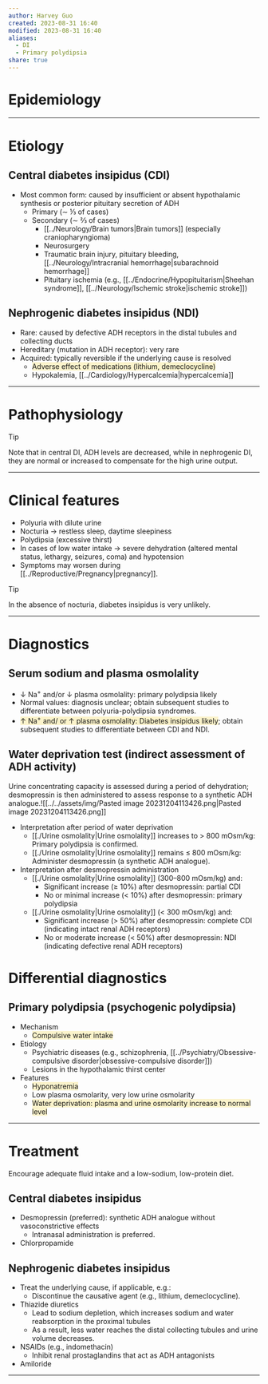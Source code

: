 ```yaml
---
author: Harvey Guo
created: 2023-08-31 16:40
modified: 2023-08-31 16:40
aliases:
  - DI
  - Primary polydipsia
share: true
---
```

# Epidemiology


---
# Etiology
## Central diabetes insipidus (CDI)
- Most common form: caused by insufficient or absent hypothalamic synthesis or posterior pituitary secretion of ADH
	- Primary (∼ ⅓ of cases)
	- Secondary (∼ ⅔ of cases)
		- [[../Neurology/Brain tumors|Brain tumors]] (especially craniopharyngioma)
		- Neurosurgery
		- Traumatic brain injury, pituitary bleeding, [[../Neurology/Intracranial hemorrhage|subarachnoid hemorrhage]]
		- Pituitary ischemia (e.g., [[../Endocrine/Hypopituitarism|Sheehan syndrome]], [[../Neurology/Ischemic stroke|ischemic stroke]])
## Nephrogenic diabetes insipidus (NDI)
- Rare: caused by defective ADH receptors in the distal tubules and collecting ducts
- Hereditary (mutation in ADH receptor): very rare
- Acquired: typically reversible if the underlying cause is resolved
	- <span style="background:rgba(240, 200, 0, 0.2)">Adverse effect of medications (lithium, demeclocycline) </span>
	- Hypokalemia, [[../Cardiology/Hypercalcemia|hypercalcemia]]

---
# Pathophysiology
>[!tip] 
>Note that in central DI, ADH levels are decreased, while in nephrogenic DI, they are normal or increased to compensate for the high urine output.

---
# Clinical features
- Polyuria with dilute urine 
- Nocturia → restless sleep, daytime sleepiness
- Polydipsia (excessive thirst)
- In cases of low water intake  → severe dehydration (altered mental status, lethargy, seizures, coma) and hypotension
- Symptoms may worsen during [[../Reproductive/Pregnancy|pregnancy]].
>[!tip] 
>In the absence of nocturia, diabetes insipidus is very unlikely.

---
# Diagnostics
## Serum sodium and plasma osmolality
- ↓ Na<sup>+</sup> and/or ↓ plasma osmolality: primary polydipsia likely 
- Normal values: diagnosis unclear; obtain subsequent studies to differentiate between polyuria-polydipsia syndromes.
- <span style="background:rgba(240, 200, 0, 0.2)">↑ Na<sup>+</sup> and/ or ↑ plasma osmolality: Diabetes insipidus likely</span>; obtain subsequent studies to differentiate between CDI and NDI.
## Water deprivation test (indirect assessment of ADH activity)
Urine concentrating capacity is assessed during a period of dehydration; desmopressin is then administered to assess response to a synthetic ADH analogue.![[../../assets/img/Pasted image 20231204113426.png|Pasted image 20231204113426.png]]
- Interpretation after period of water deprivation
	- [[./Urine osmolality|Urine osmolality]] increases to > 800 mOsm/kg: Primary polydipsia is confirmed.
	- [[./Urine osmolality|Urine osmolality]] remains ≤ 800 mOsm/kg: Administer desmopressin (a synthetic ADH analogue). 
- Interpretation after desmopressin administration
	- [[./Urine osmolality|Urine osmolality]] (300–800 mOsm/kg) and:
		- Significant increase (≥ 10%) after desmopressin: partial CDI
		- No or minimal increase (< 10%) after desmopressin: primary polydipsia
	- [[./Urine osmolality|Urine osmolality]] (< 300 mOsm/kg) and:
		- Significant increase (> 50%) after desmopressin: complete CDI (indicating intact renal ADH receptors)
		- No or moderate increase (< 50%) after desmopressin: NDI (indicating defective renal ADH receptors)
# Differential diagnostics
## Primary polydipsia (psychogenic polydipsia)
- Mechanism
	- <span style="background:rgba(240, 200, 0, 0.2)">Compulsive water intake</span>
- Etiology
	- Psychiatric diseases (e.g., schizophrenia, [[../Psychiatry/Obsessive-compulsive disorder|obsessive-compulsive disorder]])
	- Lesions in the hypothalamic thirst center
- Features
	- <span style="background:rgba(240, 200, 0, 0.2)">Hyponatremia</span>
	- Low plasma osmolarity, very low urine osmolarity
	- <span style="background:rgba(240, 200, 0, 0.2)">Water deprivation: plasma and urine osmolarity increase to normal level</span>

---
# Treatment
Encourage adequate fluid intake and a low-sodium, low-protein diet.
## Central diabetes insipidus
- Desmopressin (preferred): synthetic ADH analogue without vasoconstrictive effects 
	- Intranasal administration is preferred.
 - Chlorpropamide
## Nephrogenic diabetes insipidus
- Treat the underlying cause, if applicable, e.g.:
	- Discontinue the causative agent (e.g., lithium, demeclocycline).
- Thiazide diuretics
	- Lead to sodium depletion, which increases sodium and water reabsorption in the proximal tubules
	- As a result, less water reaches the distal collecting tubules and urine volume decreases.
- NSAIDs (e.g., indomethacin) 
	- Inhibit renal prostaglandins that act as ADH antagonists
- Amiloride

---
